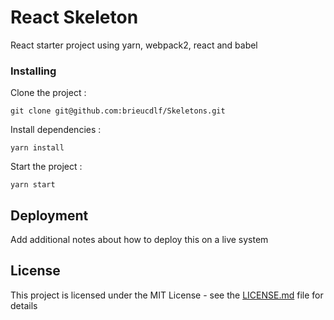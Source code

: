 # React Skeleton
React starter project using yarn, webpack2, react and babel

### Installing

Clone the project :
```
git clone git@github.com:brieucdlf/Skeletons.git
```

Install dependencies :
```
yarn install 
```

Start the project :
```
yarn start
```

## Deployment

Add additional notes about how to deploy this on a live system

## License

This project is licensed under the MIT License - see the [LICENSE.md](LICENSE.md) file for details
